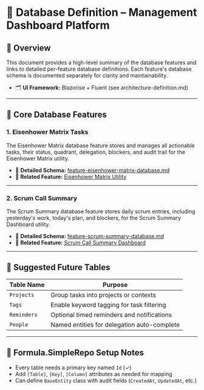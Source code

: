 # 📃 Database Definition – Management Dashboard Platform

## 📄 Overview

This document provides a high-level summary of the database features and links to detailed per-feature database definitions. Each feature's database schema is documented separately for clarity and maintainability.

- 🗂️ **UI Framework:** Blazorise + Fluent (see architecture-definition.md)

---

## 🧱 Core Database Features

### 1. Eisenhower Matrix Tasks

The Eisenhower Matrix database feature stores and manages all actionable tasks, their status, quadrant, delegation, blockers, and audit trail for the Eisenhower Matrix utility.

- 📄 **Detailed Schema:** [feature-eisenhower-matrix-database.md](feature-eisenhower-matrix-database.md)
- 🔗 **Related Feature:** [Eisenhower Matrix Utility](feature-eisenhower-matrix.md)

---

### 2. Scrum Call Summary

The Scrum Summary database feature stores daily scrum entries, including yesterday's work, today's plan, and blockers, for the Scrum Summary Dashboard utility.

- 📄 **Detailed Schema:** [feature-scrum-summary-database.md](feature-scrum-summary-database.md)
- 🔗 **Related Feature:** [Scrum Call Summary Dashboard](feature-scrum-summary.md)

---

## 🔗 Suggested Future Tables

| Table Name  | Purpose                                     |
| ----------- | ------------------------------------------- |
| `Projects`  | Group tasks into projects or contexts       |
| `Tags`      | Enable keyword tagging for task filtering   |
| `Reminders` | Optional timed reminders and notifications  |
| `People`    | Named entities for delegation auto-complete |

---

## 🧰 Formula.SimpleRepo Setup Notes

* Every table needs a primary key named `Id` (✓)
* Add `[Table]`, `[Key]`, `[Column]` attributes as needed for mapping
* Can define `BaseEntity` class with audit fields (`CreatedAt`, `UpdatedAt`, etc.)

